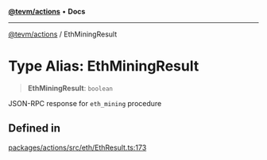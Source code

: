 [**@tevm/actions**](../README.md) • **Docs**

***

[@tevm/actions](../globals.md) / EthMiningResult

# Type Alias: EthMiningResult

> **EthMiningResult**: `boolean`

JSON-RPC response for `eth_mining` procedure

## Defined in

[packages/actions/src/eth/EthResult.ts:173](https://github.com/evmts/tevm-monorepo/blob/main/packages/actions/src/eth/EthResult.ts#L173)
